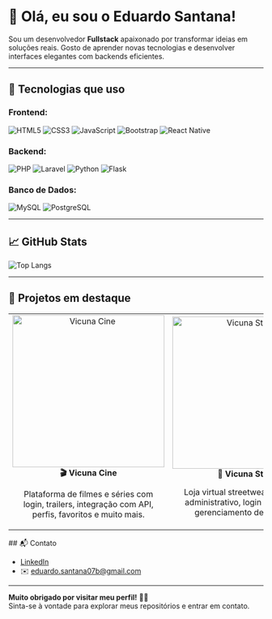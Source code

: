 # 👋 Olá, eu sou o Eduardo Santana!

Sou um desenvolvedor **Fullstack** apaixonado por transformar ideias em soluções reais. Gosto de aprender novas tecnologias e desenvolver interfaces elegantes com backends eficientes.

---

## 🚀 Tecnologias que uso

### Frontend:
![HTML5](https://img.shields.io/badge/HTML5-E34F26?logo=html5&logoColor=white&style=for-the-badge)
![CSS3](https://img.shields.io/badge/CSS3-1572B6?logo=css3&logoColor=white&style=for-the-badge)
![JavaScript](https://img.shields.io/badge/JavaScript-F7DF1E?logo=javascript&logoColor=black&style=for-the-badge)
![Bootstrap](https://img.shields.io/badge/Bootstrap-563D7C?logo=bootstrap&logoColor=white&style=for-the-badge)
![React Native](https://img.shields.io/badge/React_Native-20232A?logo=react&logoColor=61DAFB&style=for-the-badge)

### Backend:
![PHP](https://img.shields.io/badge/PHP-777BB4?logo=php&logoColor=white&style=for-the-badge)
![Laravel](https://img.shields.io/badge/Laravel-FF2D20?logo=laravel&logoColor=white&style=for-the-badge)
![Python](https://img.shields.io/badge/Python-3776AB?logo=python&logoColor=white&style=for-the-badge)
![Flask](https://img.shields.io/badge/Flask-000000?logo=flask&logoColor=white&style=for-the-badge)

### Banco de Dados:
![MySQL](https://img.shields.io/badge/MySQL-4479A1?logo=mysql&logoColor=white&style=for-the-badge)
![PostgreSQL](https://img.shields.io/badge/PostgreSQL-336791?logo=postgresql&logoColor=white&style=for-the-badge)

---

## 📈 GitHub Stats

![Top Langs](https://github-readme-stats.vercel.app/api/top-langs/?username=eduardoSantana-dev&layout=compact&theme=radical)

---

## 🧩 Projetos em destaque
<table>
  <tr>
    <td align="center">
      <a href="https://github.com/eduardoSantana-dev/vicuna-cine-flask">
        <img src="https://github.com/eduardoSantana-dev/vicuna-cine-flask/blob/main/static/assets/capa.gif?raw=true" width="300" alt="Vicuna Cine" />
      </a>
      <br/>
      <b>🎬 Vicuna Cine</b>
      <p>Plataforma de filmes e séries com login, trailers, integração com API, perfis, favoritos e muito mais.</p>
    </td>
    <td align="center">
      <a href="https://github.com/eduardoSantana-dev/vicuna-street">
        <img src="https://github.com/eduardoSantana-dev/vicuna-street/blob/main/img/imgsProjeto/vicuna-capa.gif?raw=true" width="300" alt="Vicuna Street" />
      </a>
      <br/>
      <b>🧢 Vicuna Street</b>
      <p>Loja virtual streetwear com painel administrativo, login e sistema de gerenciamento de produtos.</p>
    </td>
  </tr>
</table>
## 📬 Contato

- [LinkedIn](https://www.linkedin.com/in/seuperfil)  
- ✉️ eduardo.santana07b@gmail.com

---

**Muito obrigado por visitar meu perfil!** 👨‍💻  
Sinta-se à vontade para explorar meus repositórios e entrar em contato.

